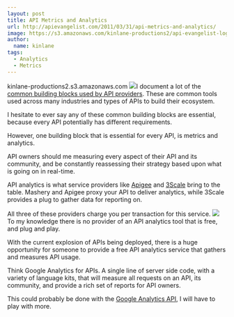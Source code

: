 ```yaml
---
layout: post
title: API Metrics and Analytics
url: http://apievangelist.com/2011/03/31/api-metrics-and-analytics/
image: https://s3.amazonaws.com/kinlane-productions2/api-evangelist-logos/api-evangelist-butterfly-vertical.png
author:
  name: kinlane
tags:
  - Analytics
  - Metrics
---
```

kinlane-productions2.s3.amazonaws.com ![](http://kinlane-productions.s3.amazonaws.com/google-analytics.png)I document a lot of the [common building blocks used by API providers](http://apievangelist.com/2011/03/07/api-area-common-building-blocks/ "Common Building Blocks Used By API Providers"). These are common tools used across many industries and types of APIs to build their ecosystem.

I hesitate to ever say any of these common building blocks are essential, because every API potentially has different requirements.

However, one building block that is essential for every API, is metrics and analytics.

API owners should me measuring every aspect of their API and its community, and be constantly reassessing their strategy based upon what is going on in real-time.

API analytics is what service providers like [Apigee](http://www.mashery.cokinlane-productions2.s3.amazonaws.comef= "Mashery") and [3Scale](http://www.3scale.net) bring to the table. Mashery and Apigee proxy your API to deliver analytics, while 3Scale provides a plug to gather data for reporting on.

All three of these providers charge you per transaction for this service. ![](http://kinlane-productions.s3.amazonaws.com/Google-Analytics-Charts-Stack.png) To my knowledge there is no provider of an API analytics tool that is free, and plug and play.

With the current explosion of APIs being deployed, there is a huge opportunity for someone to provide a free API analytics service that gathers and measures API usage.

Think Google Analytics for APIs. A single line of server side code, with a variety of language kits, that will measure all requests on an API, its community, and provide a rich set of reports for API owners.

This could probably be done with the [Google Analytics API](http://code.google.com/apis/analytics/docs/tracking/home.html "Google Analytics API"), I will have to play with more.
